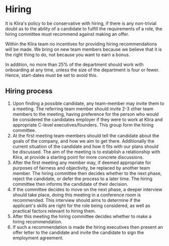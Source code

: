 # Hiring

It is Klira's policy to be conservative with hiring, if there is any
non-trivial doubt as to the ability of a candidate to fulfill the
requirements of a role, the hiring committee must recommend against
making an offer.

Within the Klira team no incentives for providing hiring
recommendations will be made. We bring on new team members because we
believe that it is the right thing to do, not because you want to earn
a bonus.

In addition, no more than 25% of the department should work with
onboarding at any time, unless the size of the department is four or
fewer. Hence, start-dates must be set to avoid this.

## Hiring process

1. Upon finding a possible candidate, any team-member may invite them
   to a meeting. The referring team member should invite 2-3 other
   team members to the meeting, having preference for the person who
   would be considered the candidates employer if they were to work at
   Klira and appropriate C-level executives/founders. This group form
   the hiring committee.
2. At the first meeting team-members should tell the candidate about
   the goals of the company, and how we aim to get there. Additionally
   the current situation of the candidate and how it fits with our
   plans should be discussed. The aim of the meeting is to establish a
   relationship with Klira, at provide a starting point for more
   concrete discussions.
3. After the first meeting any member may, if deemed appropriate for purposes
   of fairness and objectivity, be replaced by another team
   member. The hiring committee then decides whether to the next
   phase, reject the candidate, or defer the process to a later
   time. The hiring committee then informs the candidate of their
   decision.
4. If the committee decides to move on the next phase, a deeper
   interview should take place, doing this meeting in a conference
   room is recommended. This interview should aims to determine if the
   applicant's skills are right for the role being considered, as well
   as practical factors relevant to hiring them.
5. After this meeting the hiring committee decides whether to make a
   hiring recommendation.
6. If such a recommendation is made the hiring executives then
   present an offer letter to the candidate and invite the candidate
   to sign the employment agreement.
